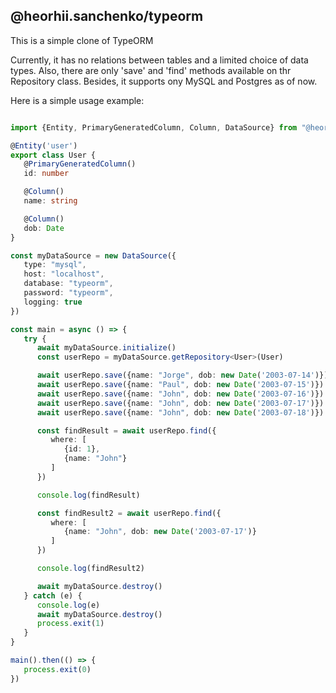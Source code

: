 
## @heorhii.sanchenko/typeorm

This is a simple clone of TypeORM

Currently, it has no relations between tables and a limited choice of data types.
Also, there are only 'save' and 'find' methods available on thr Repository class.
Besides, it supports ony MySQL and Postgres as of now.

Here is a simple usage example:

```typescript

import {Entity, PrimaryGeneratedColumn, Column, DataSource} from "@heorhii.sanchenko/typeorm";

@Entity('user')
export class User {
   @PrimaryGeneratedColumn()
   id: number

   @Column()
   name: string

   @Column()
   dob: Date
}

const myDataSource = new DataSource({
   type: "mysql",
   host: "localhost",
   database: "typeorm",
   password: "typeorm",
   logging: true
})

const main = async () => {
   try {
      await myDataSource.initialize()
      const userRepo = myDataSource.getRepository<User>(User)

      await userRepo.save({name: "Jorge", dob: new Date('2003-07-14')})
      await userRepo.save({name: "Paul", dob: new Date('2003-07-15')})
      await userRepo.save({name: "John", dob: new Date('2003-07-16')})
      await userRepo.save({name: "John", dob: new Date('2003-07-17')})
      await userRepo.save({name: "John", dob: new Date('2003-07-18')})

      const findResult = await userRepo.find({
         where: [
            {id: 1},
            {name: "John"}
         ]
      })

      console.log(findResult)

      const findResult2 = await userRepo.find({
         where: [
            {name: "John", dob: new Date('2003-07-17')}
         ]
      })

      console.log(findResult2)

      await myDataSource.destroy()
   } catch (e) {
      console.log(e)
      await myDataSource.destroy()
      process.exit(1)
   }
}

main().then(() => {
   process.exit(0)
})
```

